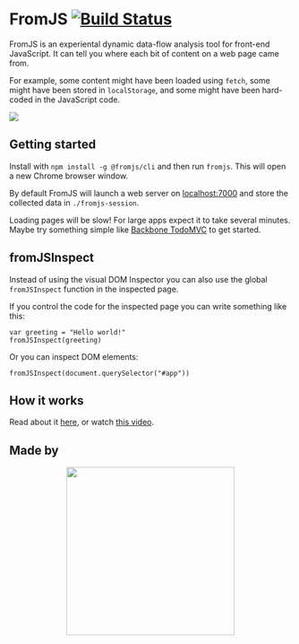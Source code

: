 # FromJS [![Build Status](https://circleci.com/gh/mattzeunert/FromJS/tree/master.svg?style=shield&circle-token=f6f134d69e7755b89c1ac418e6d3f84df593d9a1)](https://circleci.com/gh/mattzeunert/FromJS/tree/master)

FromJS is an experiental dynamic data-flow analysis tool for front-end JavaScript. It can tell you where each bit of content on a web page came from.

For example, some content might have been loaded using `fetch`, some might have been stored in `localStorage`, and some might have been hard-coded in the JavaScript code.

![](https://user-images.githubusercontent.com/1303660/50536171-80a00680-0b49-11e9-92a5-69ee2185ce0c.gif)

## Getting started

Install with `npm install -g @fromjs/cli` and then run `fromjs`. This will open a new Chrome browser window.

By default FromJS will launch a web server on [localhost:7000](http://localhost:7000/) and store the collected data in `./fromjs-session`.

Loading pages will be slow! For large apps expect it to take several minutes. Maybe try something simple like [Backbone TodoMVC](http://todomvc.com/examples/backbone/) to get started.

## fromJSInspect

Instead of using the visual DOM Inspector you can also use the global `fromJSInspect` function in the inspected page.

If you control the code for the inspected page you can write something like this:

```
var greeting = "Hello world!"
fromJSInspect(greeting)
```

Or you can inspect DOM elements:

```
fromJSInspect(document.querySelector("#app"))
```

## How it works

Read about it [here](http://www.mattzeunert.com/2018/05/27/dynamic-dataflow-analysis-for-javascript-how-fromjs-2-works.html), or watch [this video](https://www.youtube.com/watch?v=HmuadtxtBS4&feature=youtu.be).

## Made by

<p align="center">
<a href="https://www.debugbear.com/?utm_source=fromjs&utm_campaign=readme"><img style="height: 300px" src="https://user-images.githubusercontent.com/1303660/50536017-e68b8e80-0b47-11e9-85b6-25f3334e58de.png"/></a>
</p>
